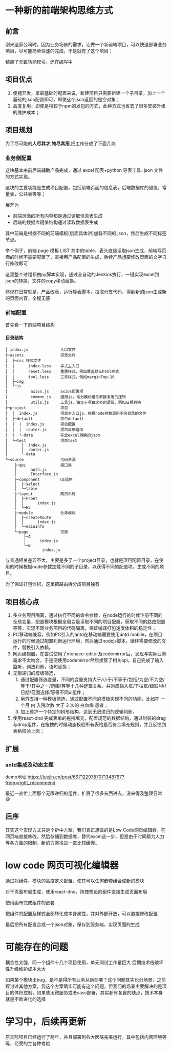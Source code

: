 # 一种新的前端架构思维方式

## 前言

刚来这家公司时，因为业务场景的需求，让做一个新前端项目，可以快速部署业务项目，尽可能简单快速的完成，于是就有了这个项目；

精简了无数功能模块，还在编写中

## 项目优点
1. 便捷开发，拿最基础的配置来说，新建项目只需要新建一个子目录，加上一个基础的json配置即可，即使这个json返回的是空对象；
2. 高度复用，即使是相较于npm的发包的方式，此种方式也省去了很多安装升级的维护成本；

## 项目规划

为了尽可能的**人尽其才,物尽其用**,把工作分成了下面几块

### 业务侧配置

这块基本由前后端辅助产品完成，通过 excel 配表+python 导表工具=json 文件的方式实现。

这块的主要功能是生成项目配置，包括前端页面的信息表，后端数据库的键值，常量表，公共表等等；

展开为

- 前端页面的所有内容都是通过读取信息表生成
- 后端的数据库键值结构通过读取数据表生成

其中前端是根据不同的前端模板(后面具体讲)加载不同的 json，然后生成不同标签节点。

举个例子，前端 page 模板 LIST 其中的table，表头直接读取json生成，前端写页面的时候不需要配置了，直接用产品配置的生成，后续产品想要修改页面的文字自行修改即可

这里整个过程都由py脚本实现，通过全自动的Jenkins执行，一键实现excel到json的转换，文件的copy移动替换。

体现在日常就是，产品改表，运行导表脚本，拉取分支代码，得到新的json生成新的页面内容，全程无感

### 前端配置

首先看一下前端项目结构

#### 目录结构

```
│ index.js              入口文件
├─assets                资源文件
│  ├─css 样式文件
│  │      index.less    样式主入口
│  │      reset.less    重置样式，例如覆盖默认html样式
│  │      tool.less     工具样式，例如marginTop-10 
│  ├─img
│  └─js 
│          axios.js     axios配置项
│          common.js    通用js，常为模块组件直接复用的逻辑
│          utils.js     工具js，独立于项目之外的逻辑，例如日期转换
├─project               项目
│  │  index.js          项目主入口js，根据node参数调用不同目录的文件
│  ├─default            项目default
│  │  │  index.js       项目配置
│  │  │  router.js      项目自带路由
│  │  └─data            存放excel转换的json
│  └─test               项目test
│      │  index.js
│      │  router.js
│      └─data
└─source                代码资源
    ├─api               接口类
    │      auth.js      
    │      Interface.js 
    ├─component         UI组件
    │  ├─select
    │  └─table
    ├─layout            网页布局
    │  ├─Front
    │  │      index.js
    │  └─H5
    ├─module            业务模块
    │  ├─createRoute
    │  │      index.js
    │  └─mainInfo
    └─page              页面
        ├─A
        │      index.js
        └─B
                index.js
```
与普通相关差异不大，主要是多了一个project目录，也就是项目配置目录，在使用的时候根据node参数加载不同的子目录，以获得不同的配置项，生成不同的项目。

为了保证打包体积，这里把路由拆分成项目独有

## 项目核心点
1. 多业务项目隔离，通过执行不同的命令参数，在node运行的时候注册不同的全局变量，配置模块根据全局变量读取不同的项目配置，获取不同的路由配置等等，实现不同业务项目的代码隔离，保证编译打包速度体积的稳定性；
2. PC移动端兼容，例如PC引入的antd在移动端需要使用antd mobile，在项目运行的时候通过配置判断运行环境，然后通过nodejs脚本，循环需要修改的文件，替换引入依赖。
3. 网页编辑器，在尝试使用了monaco-editor及codemirror后，发现与实际业务需求不太吻合，于是便使用codemirror然后接管了相关api，自己完成了输入监听，词法判断，语句替换；
4. 无限递归的模板筛选，
    1. 通过配置筛选变量，不同的变量支持大于/小于/不等于/包括/为空/不为空/等于/其中之一/范围/等等十几种逻辑关系，并对应输入框/下拉框/级联/树/日期/范围选择/等等不同ui组件；
    2. 另外支持一种模板筛选，通过配置不同的模板实现不同的功能，比如在 一个月 内 入院次数 大于 3 次的 白血病 患者；
    3. 加上维护一个特定的树形结构，达到无限递归的逻辑判断。
5. 使用react-dnd 完成表单的拖拽填充，配置规范的数据结构，通过封装的drag与drop组件，在拖拽的时候动态校验所有表格是否符合填充规则，并且反馈到表格校验上面；

## 扩展
### antd集成及动态主题
demo地址 https://juejin.cn/post/6971229787071348767?from=right_recommend

最近一直忙上面那个无限递归的组件，扩展了很多东西进去，没来得及整理日常:smile:

## 后序
其实这个实现方式只是个折中方案，我们真正想做的是Low Code网页编辑器，在网页端直接修改，然后存储到数据库，替代excel这一步，但是由于时间精力人力等各方面的限制，新的方案推进一直比较缓慢。

# low code 网页可视化编辑器
通过对组件、模块的高度定义配置，使其可以任何嵌套组合成新的模块

对于页面布局生成，使用react-dnd，拖拽预设的组件直接生成页面布局

使用画布完成组件的嵌套

把组件的配置及样式全部转化成本身属性，并对外部开放，可以直接修改配置

最后把所有配置合成一个json对象，保存到服务端，实现页面的生成


# 可能存在的问题
耦合性太强，同一个组件十几个项目使用，单元测试工作量巨大
后期技术栈破坏性升级维护成本太大

如果某个模块出bug，是不是得所有业务从新部署？这个问题其实也分场景，之前探讨过其他方案，我这个方案确实可能有这个问题，但我们的场景主要解决的是项目的体积控制，如果使用微服务或者sass部署，其实都有各自的缺点，技术本身就是不断进化的选择

# 学习中，后续再更新
原实际项目已经运行了两年，并且部署到各大医院完美运行，其中包括内网环境等等，经受的主各种考验
